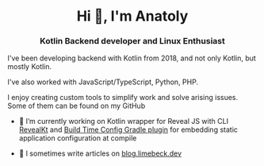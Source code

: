 <h1 align="center">Hi 👋, I'm Anatoly</h1>
<h3 align="center">Kotlin Backend developer and Linux Enthusiast</h3>

I've been developing backend with Kotlin from 2018, and not only Kotlin, but mostly Kotlin.

I've also worked with JavaScript/TypeScript, Python, PHP.

I enjoy creating custom tools to simplify work and solve arising issues. Some of them can be found on my GitHub

- 🔭 I’m currently working on Kotlin wrapper for Reveal JS with CLI [RevealKt](https://github.com/LimeBeck/reveal-kt) and [Build Time Config Gradle plugin](https://github.com/LimeBeck/build-time-config) for embedding static application configuration at compile 

- 📝 I sometimes write articles on [blog.limebeck.dev](https://blog.limebeck.dev)
